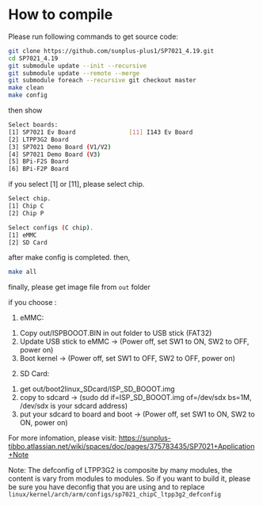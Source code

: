# How to compile 

Please run following commands to get source code:
```bash
git clone https://github.com/sunplus-plus1/SP7021_4.19.git
cd SP7021_4.19
git submodule update --init --recursive
git submodule update --remote --merge
git submodule foreach --recursive git checkout master
make clean
make config
```
then show
```bash
Select boards:
[1] SP7021 Ev Board               [11] I143 Ev Board
[2] LTPP3G2 Board
[3] SP7021 Demo Board (V1/V2)
[4] SP7021 Demo Board (V3)
[5] BPi-F2S Board
[6] BPi-F2P Board
```
if you select [1] or [11], please select chip.
```bash
Select chip.
[1] Chip C
[2] Chip P
```
```bash
Select configs (C chip).
[1] eMMC
[2] SD Card
```
after make config is completed. then,
```bash
make all
```
finally, please get image file from `out` folder 

if you choose :
1) eMMC:
  1. Copy out/ISPBOOOT.BIN in out folder to USB stick (FAT32)
  2. Update USB stick to eMMC -> (Power off, set SW1 to ON, SW2 to OFF, power on)
  3. Boot kernel -> (Power off, set SW1 to OFF, SW2 to OFF, power on)
2) SD Card:
  1. get out/boot2linux_SDcard/ISP_SD_BOOOT.img
  2. copy to sdcard -> (sudo dd if=ISP_SD_BOOOT.img of=/dev/sdx bs=1M, /dev/sdx is your sdcard address)
  3. put your sdcard to board and boot -> (Power off, set SW1 to ON, SW2 to ON, power on)

For more infomation, please visit:
https://sunplus-tibbo.atlassian.net/wiki/spaces/doc/pages/375783435/SP7021+Application+Note

Note:
The defconfig of LTPP3G2 is composite by many modules, the content is vary from modules to modules. So if you want to build it,  please be sure you have deconfig that you are using and to replace `linux/kernel/arch/arm/configs/sp7021_chipC_ltpp3g2_defconfig`
